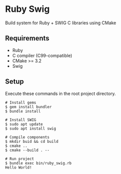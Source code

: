 # Ruby Swig
Build system for Ruby + SWIG C libraries using CMake

## Requirements
- Ruby
- C compiler (C99-compatible)
- CMake >= 3.2
- Swig

## Setup
Execute these commands in the root project directory.
```
# Install gems
$ gem install bundler
$ bundle install

# Install SWIG
$ sudo apt update
$ sudo apt install swig

# Compile components
$ mkdir buid && cd build
$ cmake ..
$ cmake --build . --

# Run project
$ bundle exec bin/ruby_swig.rb
Hello World!
```
